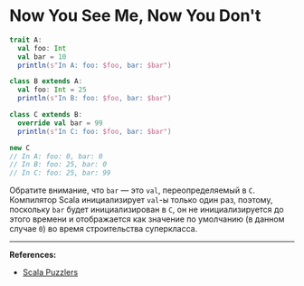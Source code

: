 # Now You See Me, Now You Don't

```scala
trait A:
  val foo: Int
  val bar = 10
  println(s"In A: foo: $foo, bar: $bar")

class B extends A:
  val foo: Int = 25
  println(s"In B: foo: $foo, bar: $bar")

class C extends B:
  override val bar = 99
  println(s"In C: foo: $foo, bar: $bar")

new C
// In A: foo: 0, bar: 0
// In B: foo: 25, bar: 0
// In C: foo: 25, bar: 99
```

Обратите внимание, что `bar` — это `val`, переопределяемый в `C`. 
Компилятор Scala инициализирует `val`-ы только один раз, 
поэтому, поскольку `bar` будет инициализирован в `C`, 
он не инициализируется до этого времени 
и отображается как значение по умолчанию (в данном случае `0`) во время строительства суперкласса.


---

**References:**
- [Scala Puzzlers](https://scalapuzzlers.com/index.html#pzzlr-005)
